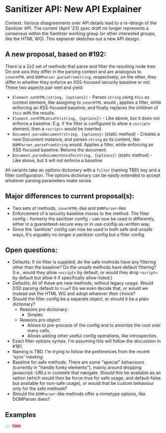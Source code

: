 # Sanitizer API: New API Explainer

Context: Various disagreements over API details lead to a re-design of the
Sanitizer API. The current (April '23) spec draft no longer represents a
consensus within the Sanitizer working group (or other interested groups, like
the HTML WG). This explainer sketches out a new API design:

## A new proposal, based on #192:

There is a 2x2 set of methods that parse and filter the resulting node tree:
On one axis they differ in the parsing context and are analogous to `innerHTML`
and `DOMParser.parseFromString`, respectively; on the other, they differ in
whether they enforce an XSS-focused security baseline or not. These two aspects
pair well and yield:

- `Element.setHTML(string, {options})` - Parses `string` using `this` as
  context element, like assigning to `innerHTML` would ; applies a filter,
  while enforcing an XSS-focused baseline; and finally replaces the children
  of `this` with the results.
- `Element.setHTMLUnsafe(string, {options})` - Like above, but it does not
  enforce a baseline. E.g. if the filter is configured to allow a `<script>`
  element, then a `<script>` would be inserted.
- `Document.parseDocument(string, {options})` (static method) - Creates a new
  Document instance, and parses `string` as its content, like
  `DOMParser.parseFromString` would. Applies a filter, while enforcing an
  XSS-focused baseline. Returns the document.
- `Document.parseDocumentUnsafe(string, {options})` (static method) - Like
  above, but it will not enforce a baseline.

All variants take an options dictionary with a `filter` (naming TBD) key and a
filter configuration. The options dictionary can be easily extended to accept
whatever parsing parameters make sense.

## Major differences to current proposal(s):

- Two sets of methods, `innerHTML`-like and `DOMParser`-like.
- Enforcement of a security baseline moves to the method. The filter config -
  formerly the sanitizer config - can now be used in differently,
  either in a guaranteed-secure way or in use-config-as-written way.
- Since the 'sanitizer' config can now be used in both safe and unsafe ways,
  it's arguably no longer a sanitizer config but a filter config.

## Open questions:

- Defaults: If no filter is supplied, do the safe methods have any filtering
  other than the baseline? Do the unsafe methods have default filtering?
  (I.e., would they allow `<script>` by default, or would they drop `<script>`
  by default but allow it if specifically allow-listed.)
- Defaults: All of these are new methods, without legacy usage. Would DSD
  parsing default to `true`? Do we even decide that, or would we instead ask
  the HTML WG and adopt whatever their choice?
- Should the filter config be a separate object, or should it be a plain dictionary?
  - Reasons pro dictionary:
     - Simpler.
  - Reasons pro object:
     - Allows to pre-process of the config and to amortize the cost over many calls.
     - Allows adding other useful config operations, like introspection.
- Exact filter options syntax. I'm assuming this will follow the discussion in
  #181.
- Naming is TBD. I'm trying to follow the preferences from the recent 'sync' meeting.
- Baseline for safe methods: There are some "special" behaviours (currently in
  "handle funky elements"), mainly around dropping javascript:-URLs in contexts
  that navigate. Should this be available as an option (which would then be
  force-true for safe usage, and default-false but available for non-safe
  usage), or would that be custom behaviour only for the safe methods?
- Should the `DOMParser`-like methods offer a mimetype options, like DOMParser
  does?

## Examples
```js
// TODO
```
